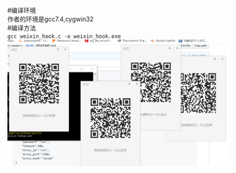 #编译环境  
作者的环境是gcc7.4,cygwin32   
#编译方法  
`gcc weixin_hook.c -o weixin_hook.exe`    
![weixin](https://github.com/bestspiders/wechat_hook/blob/master/weixin.png?raw=true)    
